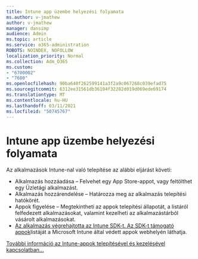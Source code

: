 ```yaml
---
title: Intune app üzembe helyezési folyamata
ms.author: v-jmathew
author: v-jmathew
manager: dansimp
audience: Admin
ms.topic: article
ms.service: o365-administration
ROBOTS: NOINDEX, NOFOLLOW
localization_priority: Normal
ms.collection: Adm_O365
ms.custom:
- "6700002"
- "7680"
ms.openlocfilehash: 90ba640f262599141a3f2a9c067268c039efad75
ms.sourcegitcommit: 6312ee31561db36104f32282d019d069ede69174
ms.translationtype: MT
ms.contentlocale: hu-HU
ms.lasthandoff: 03/11/2021
ms.locfileid: "50745767"
---
```

# <a name="intune-app-deployment-process"></a>Intune app üzembe helyezési folyamata

Az alkalmazások Intune-nal való telepítése az alábbi eljárást követi:

- Alkalmazás hozzáadása – Felvehet egy App Store-appot, vagy feltölthet egy Üzletági alkalmazást.
- Alkalmazás hozzárendelése – Határozza meg az alkalmazás telepítési hatókörét.
- Appok figyelése – Megtekintheti az appok telepítési állapotát, a listáról felfedezett alkalmazásokat, valamint kezelheti az alkalmazástárból vásárolt alkalmazásokat.
- [Az alkalmazás végrehajtotta az Intune SDK-t. Az SDK-t támogató appok](https://docs.microsoft.com/mem/intune/apps/apps-supported-intune-apps)listáját a Microsoft Intune által védett appok webhelyén láthatja.

[További információ az Intune-appok telepítésével és kezelésével kapcsolatban...](https://docs.microsoft.com/mem/intune/apps/app-management)
